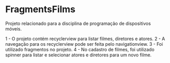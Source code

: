 # FragmentsFilms
 
Projeto relacionado para a disciplina de programação de dispositivos móveis.

1 - O projeto contém recyclerview para listar filmes, diretores e atores.
2 - A navegação para os recyclerview pode ser feita pelo navigationview.
3 - Foi utilizado fragmentos no projeto.
4 - No cadastro de filmes, foi utilizado spinner para listar e selecionar atores e diretores para um novo filme.
